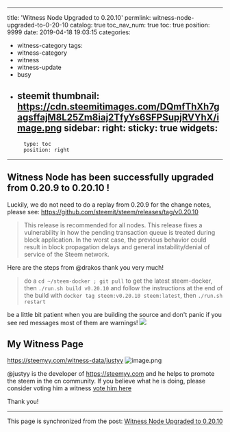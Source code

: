 
---
title: 'Witness Node Upgraded to 0.20.10'
permlink: witness-node-upgraded-to-0-20-10
catalog: true
toc_nav_num: true
toc: true
position: 9999
date: 2019-04-18 19:03:15
categories:
- witness-category
tags:
- witness-category
- witness
- witness-update
- busy
- steemit
thumbnail: https://cdn.steemitimages.com/DQmfThXh7gagsffajM8L25Zm8iaj2TfyYs6SFPSupjRVYhX/image.png
sidebar:
    right:
        sticky: true
widgets:
    -
        type: toc
        position: right
---


## Witness Node has been successfully upgraded from 0.20.9 to 0.20.10 !
Luckily, we do not need to do a replay from 0.20.9 for the change notes, please see: https://github.com/steemit/steem/releases/tag/v0.20.10 
> This release is recommended for all nodes.
> This release fixes a vulnerability in how the pending transaction queue is treated during block application. In the worst case, the previous behavior could result in block propagation delays and general instability/denial of service of the Steem network.

Here are the steps from @drakos thank you very much!
> do a `cd ~/steem-docker ; git pull` to get the latest steem-docker, then `./run.sh build v0.20.10` and follow the instructions at the end of the build with `docker tag steem:v0.20.10 steem:latest`, then `./run.sh restart`

be a little bit patient when you are building the source and don't panic if you see red messages most of them are warnings!
![](https://cdn.steemitimages.com/DQmfThXh7gagsffajM8L25Zm8iaj2TfyYs6SFPSupjRVYhX/image.png)

## My Witness Page
https://steemyy.com/witness-data/justyy
![image.png](https://ipfs.busy.org/ipfs/Qmeiu2a1Z5GZQjzsX2dtKuuwu8SgeeiGyVv7ivFQkV4ksj)

@justyy is the developer of https://steemyy.com and he helps to promote the steem in the cn community. If you believe what he is doing, please consider voting him a witness [vote him here](https://steemconnect.com/sign/account_witness_vote?approve=1&witness=justyy)

Thank you!

- - -

This page is synchronized from the post: [Witness Node Upgraded to 0.20.10](https://steemit.com/@justyy/witness-node-upgraded-to-0-20-10)
